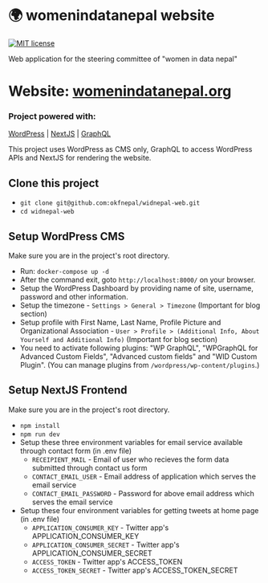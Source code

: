 # 🌍 womenindatanepal website
[![MIT license](https://img.shields.io/github/license/mashape/apistatus.svg?style=flat)](https://github.com/okfnepal/widnepal-web/blob/master/LICENSE)

Web application for the steering committee of "women in data nepal"

# Website: [womenindatanepal.org](https://www.womenindatanepal.org/)

### Project powered with:
[WordPress](https://wordpress.com/) | [NextJS](https://nextjs.org/) | [GraphQL](https://graphql.org/)

This project uses WordPress as CMS only, GraphQL to access WordPress APIs and NextJS for rendering the website.

## Clone this project
- ```git clone git@github.com:okfnepal/widnepal-web.git```
- ```cd widnepal-web```

## Setup WordPress CMS
Make sure you are in the project's root directory.
- Run: `docker-compose up -d`
- After the command exit, goto `http://localhost:8000/` on your browser.
- Setup the WordPress Dashboard by providing name of site, username, password and other information.
- Setup the timezone - `Settings > General > Timezone` (Important for blog section)
- Setup profile with First Name, Last Name, Profile Picture and Organizational Association - `User > Profile > (Additional Info, About Yourself and Additional Info)` (Important for blog section)
- You need to activate following plugins: "WP GraphQL", "WPGraphQL for Advanced Custom Fields", "Advanced custom fields" and "WID Custom Plugin". (You can manage plugins from `/wordpress/wp-content/plugins`.)

## Setup NextJS Frontend
Make sure you are in the project's root directory.
- ```npm install```
- ```npm run dev```
- Setup these three environment variables for email service available through contact form (in .env file)
  - `RECEIPIENT_MAIL` - Email of user who recieves the form data submitted through contact us form
  - `CONTACT_EMAIL_USER` - Email address of application which serves the email service
  - `CONTACT_EMAIL_PASSWORD` - Password for above email address which serves the email service
- Setup these four environment variables for getting tweets at home page (in .env file)
  - `APPLICATION_CONSUMER_KEY` - Twitter app's APPLICATION_CONSUMER_KEY
  - `APPLICATION_CONSUMER_SECRET` - Twitter app's APPLICATION_CONSUMER_SECRET
  - `ACCESS_TOKEN` - Twitter app's ACCESS_TOKEN
  - `ACCESS_TOKEN_SECRET` - Twitter app's ACCESS_TOKEN_SECRET
